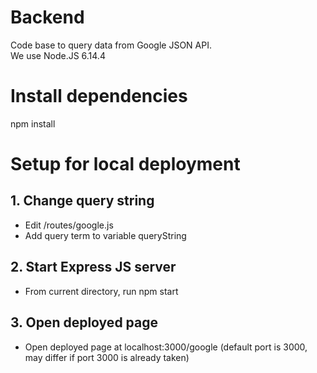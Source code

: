 # Backend
Code base to query data from Google JSON API. <br>
We use Node.JS 6.14.4
# Install dependencies
npm install

# Setup for local deployment
## 1. Change query string
- Edit /routes/google.js
- Add query term to variable queryString
## 2. Start Express JS server
- From current directory, run npm start
## 3. Open deployed page
- Open deployed page at localhost:3000/google (default port is 3000, may differ if port 3000 is already taken)